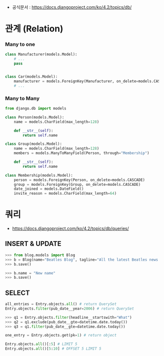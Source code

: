 - 공식문서 : https://docs.djangoproject.com/ko/4.2/topics/db/


# 관계 (Relation)

### Many to one
```python
class Manufacturer(models.Model):
    # ...
    pass


class Car(models.Model):
    manufacturer = models.ForeignKey(Manufacturer, on_delete=models.CASCADE)
    # ...
```

### Many to Many
```python
from django.db import models

class Person(models.Model):
    name = models.CharField(max_length=128)

    def __str__(self):
        return self.name

class Group(models.Model):
    name = models.CharField(max_length=128)
    members = models.ManyToManyField(Person, through="Membership")

    def __str__(self):
        return self.name

class Membership(models.Model):
    person = models.ForeignKey(Person, on_delete=models.CASCADE)
    group = models.ForeignKey(Group, on_delete=models.CASCADE)
    date_joined = models.DateField()
    invite_reason = models.CharField(max_length=64)
```

# 쿼리
- https://docs.djangoproject.com/ko/4.2/topics/db/queries/

## INSERT & UPDATE
```python
>>> from blog.models import Blog
>>> b = Blog(name="Beatles Blog", tagline="All the latest Beatles news.")
>>> b.save()

>>> b.name = "New name"
>>> b.save()
```

## SELECT
```python
all_entries = Entry.objects.all() # return QuerySet
Entry.objects.filter(pub_date__year=2006) # return QuerySet

>>> q1 = Entry.objects.filter(headline__startswith="What")
>>> q2 = q1.exclude(pub_date__gte=datetime.date.today())
>>> q3 = q1.filter(pub_date__gte=datetime.date.today())

one_entry = Entry.objects.get(pk=1) # return object

Entry.objects.all()[:5] # LIMIT 5
Entry.objects.all()[5:10] # OFFSET 5 LIMIT 5
```
